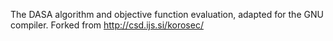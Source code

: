 The DASA algorithm and objective function evaluation, adapted for the GNU compiler. 
Forked from http://csd.ijs.si/korosec/

